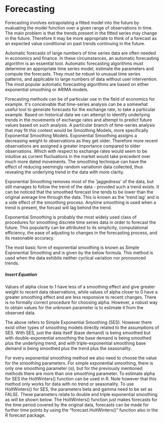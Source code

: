 Forecasting
===========

Forecasting involves extrapolating a fitted model into the future by evaluating the model function over a given range of 
observations in time. The main problem is that the trends present in the fitted series may change in the future. Therefore it
may be more appropriate to think of a forecast as an expected value conditional on past trends continuing in the future.

Automatic forecasts of large numbers of time series data are often needed in economics and finance. In these circumstances, an automatic
forecasting algorithm is an essential tool. Automatic forecasting algorithms must determine an appropriate time series model, estimate the
parameters and compute the forecasts. They must be robust to unusual time series patterns, and applicable to large numbers of data without
user intervention. The most popular automatic forecasting algorithms are based on either exponential smoothing or ARIMA models.

Forecasting methods can be of particular use in the field of economics for example. It's conceivable that time-series analysis
can be a somewhat useful tool to generate forecasts for the exchange rate, to take a particular example. Based on historical data we can
attempt to identify underlying trends in the movements of exchange rates and attempt to predict future values based on such analysis. A
particular branch of time-series analysis that may fit this context would be Smoothing Models, more specifically Exponential Smoothing
Models. Exponential Smoothing assigns a decreasing weight to observations as they get older. Therefore more recent observations are
assigned a greater importance compared to older observations. Which with respect to exchange rates would seem to be intuitive as current
fluctuations in the market would take precedent over much more dated movements. The smoothing technique can have the effect of reducing
seemingly random variationin data collected, thus revealing the underlying trend in the data with more clarity.

Exponential Smoothing removes most of the 'jaggedness' of the data, but still manages to follow the trend of the data - provided such a
trend exists. It can be noticed that the smoothed forecast line tends to be lower than the original average line through the data. This is
known as the 'trend lag' and is a side effect of the smoothing process. Anytime smoothing is used when a trend is present, the forcast
will lag behind the trend.

Exponential Smoothing is probably the most widely used class of procedures for smoothing discrete time series data in order to forecast
the future. This popularity can be attributed to its simplicity, computational efficiency, the ease of adjusting to changes in the
forecasting process, and its reasonable accuracy.

The most basic form of exponential smoothing is known as Simple Exponential Smoothing and is given by the below formula. This method
is used when the data exhibits neither cyclical variation nor pronounced trends.

##### Insert Equation

Values of alpha close to 1 have less of a smoothing effect and give greater weight to recent data observations, while values of alpha
closer to 0 have a greater smoothing effect and are less responsive to recent changes. There is no formally correct procedure for
choosing alpha. However, a robust way to obtain values for the unknown parameter is to estimate it from the observed data.

The above refers to Simple Exponential Smoothing (SES). However there exist other types of smoothing models directly related to the
assumptions of SES. With SES, just the data itself (base demand) is being smoothed but with double-exponential smoothing the base
demand is being smoothed plus the underlying trend, and with triple-exponential smoothing base demand is being smoothed plus the trend
plus the seasonality.

For every exponential smoothing method we also need to choose the value for the smoothing parameters. For simple exponential smoothing, there is only one smoothing parameter (α), but for the previously mentioned methods there are more than one smoothing parameter. To estimate alpha for SES the HoltWinters() function can be used in R. Note however that this method only works for data with no trend or seasonality. To use HoltWinters() for SES, the parameters beta and gamma need to be set as FALSE. These parameters relate to double and triple exponential smoothing as will be shown below. The HoltWinters() function just makes forecasts for the time period covered by the original data, forecasts can be made for further time points by using the “forecast.HoltWinters()” function also in the R forecast package.
